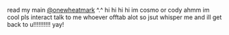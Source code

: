 read my main [@onewheatmark](https://github.com/onewheatmark) ^.^
hi hi hi hi im cosmo or cody ahmm im cool pls interact talk to me whoever
offtab alot so jsut whisper me and ill get back to u!!!!!!!!!! yay!
